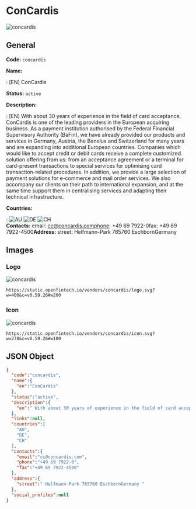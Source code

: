 
# ConCardis 
![concardis](https://static.openfintech.io/vendors/concardis/logo.svg?w=400&c=v0.59.26#w200)  

## General 
 
**Code:** `concardis` 
 
**Name:** 
 
:	[EN] ConCardis 
 
**Status:** `active` 
 
**Description:** 
 
: [EN]  With about 30 years of experience in the field of card acceptance, ConCardis is one of the leading providers in the European acquiring business. As a payment institution authorised by the Federal Financial Supervisory Authority (BaFin), we have already provided our products and services in Germany, Austria, the Benelux and Switzerland for many years and are expanding into additional European countries. Companies which would like to accept credit or debit cards receive a complete customized solution offering from us: from an acceptance agreement or a terminal for card-present transactions to special services for optimising card transaction-related procedures. In addition, we provide a large selection of payment solutions for e-commerce and mail order services. We also accompany our clients on their path to international expansion, and at the same time support them in centralising services and adapting their technical infrastructure.  
 
 
**Countries:** 
 
:	![AU](https://cdnjs.cloudflare.com/ajax/libs/flag-icon-css/3.3.0/flags/4x3/au.svg#w24) 	![DE](https://cdnjs.cloudflare.com/ajax/libs/flag-icon-css/3.3.0/flags/4x3/de.svg#w24) 	![CH](https://cdnjs.cloudflare.com/ajax/libs/flag-icon-css/3.3.0/flags/4x3/ch.svg#w24)  
**Contacts:** 
email: cc@concardis.comphone: +49 69 7922-0fax: +49 69 7922-4500**Address:** 
street:  Helfmann-Park 765760 EschbornGermany  

## Images 

### Logo 
 
![concardis](https://static.openfintech.io/vendors/concardis/logo.svg?w=400&c=v0.59.26#w200)  

```
https://static.openfintech.io/vendors/concardis/logo.svg?w=400&c=v0.59.26#w200
```  

### Icon 
 
![concardis](https://static.openfintech.io/vendors/concardis/icon.svg?w=278&c=v0.59.26#w100)  

```
https://static.openfintech.io/vendors/concardis/icon.svg?w=278&c=v0.59.26#w100
```  

## JSON Object 

```json
{
  "code":"concardis",
  "name":{
    "en":"ConCardis"
  },
  "status":"active",
  "description":{
    "en":" With about 30 years of experience in the field of card acceptance, ConCardis is one of the leading providers in the European acquiring business. As a payment institution authorised by the Federal Financial Supervisory Authority (BaFin), we have already provided our products and services in Germany, Austria, the Benelux and Switzerland for many years and are expanding into additional European countries. Companies which would like to accept credit or debit cards receive a complete customized solution offering from us: from an acceptance agreement or a terminal for card-present transactions to special services for optimising card transaction-related procedures. In addition, we provide a large selection of payment solutions for e-commerce and mail order services. We also accompany our clients on their path to international expansion, and at the same time support them in centralising services and adapting their technical infrastructure. "
  },
  "links":null,
  "countries":[
    "AU",
    "DE",
    "CH"
  ],
  "contacts":{
    "email":"cc@concardis.com",
    "phone":"+49 69 7922-0",
    "fax":"+49 69 7922-4500"
  },
  "address":{
    "street":" Helfmann-Park 765760 EschbornGermany "
  },
  "social_profiles":null
}
```  
